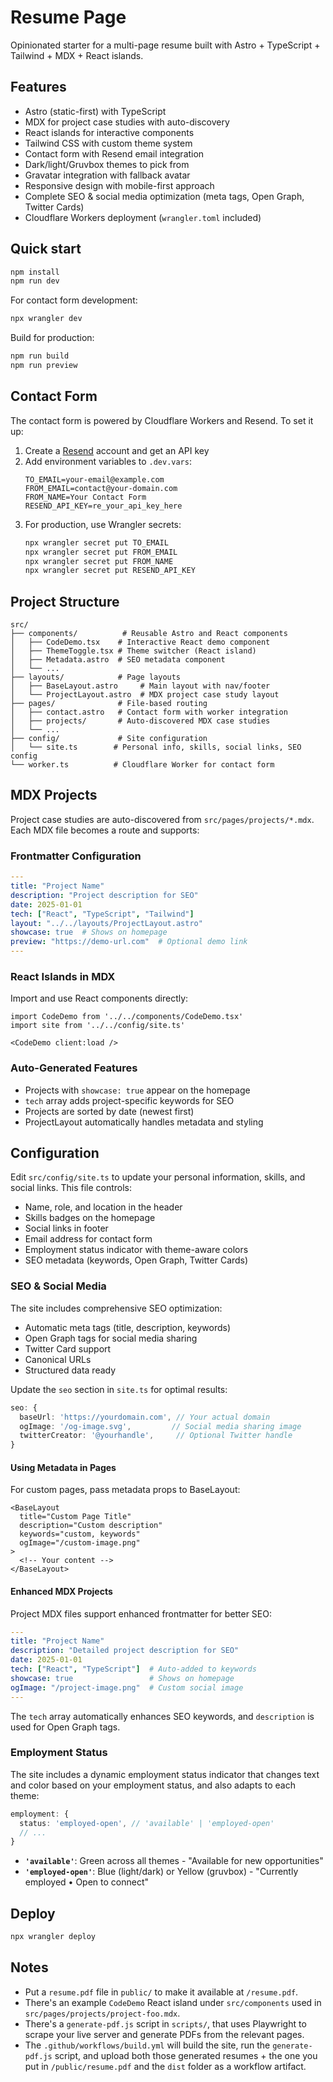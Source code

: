 # Resume Page

Opinionated starter for a multi-page resume built with Astro + TypeScript + Tailwind + MDX + React islands.

## Features
- Astro (static-first) with TypeScript
- MDX for project case studies with auto-discovery
- React islands for interactive components
- Tailwind CSS with custom theme system
- Contact form with Resend email integration
- Dark/light/Gruvbox themes to pick from
- Gravatar integration with fallback avatar
- Responsive design with mobile-first approach
- Complete SEO & social media optimization (meta tags, Open Graph, Twitter Cards)
- Cloudflare Workers deployment (`wrangler.toml` included)

## Quick start

```bash
npm install
npm run dev
```

For contact form development:

```bash
npx wrangler dev
```

Build for production:

```bash
npm run build
npm run preview
```

## Contact Form

The contact form is powered by Cloudflare Workers and Resend. To set it up:

1. Create a [Resend](https://resend.com) account and get an API key
2. Add environment variables to `.dev.vars`:
   ```
   TO_EMAIL=your-email@example.com
   FROM_EMAIL=contact@your-domain.com
   FROM_NAME=Your Contact Form
   RESEND_API_KEY=re_your_api_key_here
   ```
3. For production, use Wrangler secrets:
   ```bash
   npx wrangler secret put TO_EMAIL
   npx wrangler secret put FROM_EMAIL
   npx wrangler secret put FROM_NAME
   npx wrangler secret put RESEND_API_KEY
   ```

## Project Structure

```
src/
├── components/          # Reusable Astro and React components
│   ├── CodeDemo.tsx    # Interactive React demo component
│   ├── ThemeToggle.tsx # Theme switcher (React island)
│   ├── Metadata.astro  # SEO metadata component
│   └── ...
├── layouts/            # Page layouts
│   ├── BaseLayout.astro     # Main layout with nav/footer
│   └── ProjectLayout.astro  # MDX project case study layout
├── pages/              # File-based routing
│   ├── contact.astro   # Contact form with worker integration
│   ├── projects/       # Auto-discovered MDX case studies
│   └── ...
├── config/             # Site configuration
│   └── site.ts        # Personal info, skills, social links, SEO config
└── worker.ts          # Cloudflare Worker for contact form
```

## MDX Projects

Project case studies are auto-discovered from `src/pages/projects/*.mdx`. Each MDX file becomes a route and supports:

### Frontmatter Configuration
```yaml
---
title: "Project Name"
description: "Project description for SEO"
date: 2025-01-01
tech: ["React", "TypeScript", "Tailwind"]
layout: "../../layouts/ProjectLayout.astro"
showcase: true  # Shows on homepage
preview: "https://demo-url.com"  # Optional demo link
---
```

### React Islands in MDX
Import and use React components directly:
```mdx
import CodeDemo from '../../components/CodeDemo.tsx'
import site from '../../config/site.ts'

<CodeDemo client:load />
```

### Auto-Generated Features
- Projects with `showcase: true` appear on the homepage
- `tech` array adds project-specific keywords for SEO
- Projects are sorted by date (newest first)
- ProjectLayout automatically handles metadata and styling

## Configuration

Edit `src/config/site.ts` to update your personal information, skills, and social links. This file controls:
- Name, role, and location in the header
- Skills badges on the homepage  
- Social links in footer
- Email address for contact form
- Employment status indicator with theme-aware colors
- SEO metadata (keywords, Open Graph, Twitter Cards)

### SEO & Social Media

The site includes comprehensive SEO optimization:
- Automatic meta tags (title, description, keywords)
- Open Graph tags for social media sharing
- Twitter Card support
- Canonical URLs
- Structured data ready

Update the `seo` section in `site.ts` for optimal results:
```typescript
seo: {
  baseUrl: 'https://yourdomain.com', // Your actual domain
  ogImage: '/og-image.svg',         // Social media sharing image
  twitterCreator: '@yourhandle',     // Optional Twitter handle
}
```

#### Using Metadata in Pages

For custom pages, pass metadata props to BaseLayout:
```astro
<BaseLayout 
  title="Custom Page Title"
  description="Custom description"
  keywords="custom, keywords"
  ogImage="/custom-image.png"
>
  <!-- Your content -->
</BaseLayout>
```

#### Enhanced MDX Projects

Project MDX files support enhanced frontmatter for better SEO:
```yaml
---
title: "Project Name"
description: "Detailed project description for SEO"
date: 2025-01-01
tech: ["React", "TypeScript"]  # Auto-added to keywords
showcase: true                 # Shows on homepage
ogImage: "/project-image.png"  # Custom social image
---
```

The `tech` array automatically enhances SEO keywords, and `description` is used for Open Graph tags.

### Employment Status

The site includes a dynamic employment status indicator that changes text and color based on your employment status, and also adapts to each theme:

```typescript
employment: {
  status: 'employed-open', // 'available' | 'employed-open'
  // ...
}
```

- **`'available'`**: Green across all themes - "Available for new opportunities"
- **`'employed-open'`**: Blue (light/dark) or Yellow (gruvbox) - "Currently employed • Open to connect"

## Deploy

```bash
npx wrangler deploy
```

## Notes

- Put a `resume.pdf` file in `public/` to make it available at `/resume.pdf`.
- There's an example `CodeDemo` React island under `src/components` used in `src/pages/projects/project-foo.mdx`.
- There's a `generate-pdf.js` script in `scripts/`, that uses Playwright to scrape your live server and generate PDFs from the relevant pages.
- The `.github/workflows/build.yml` will build the site, run the `generate-pdf.js` script, and upload both those generated resumes + the one you put in `/public/resume.pdf` and the `dist` folder as a workflow artifact.
